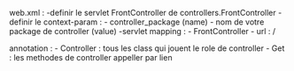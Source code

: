 web.xml : -definir le servlet FrontController de controllers.FrontController
          -definir le context-param : - controller_package (name)
                                      - nom de votre package de controller (value)
          -servlet mapping : - FrontController
                             - url : /

annotation : - Controller : tous les class qui jouent le role de controller
             - Get : les methodes de controller appeller par lien